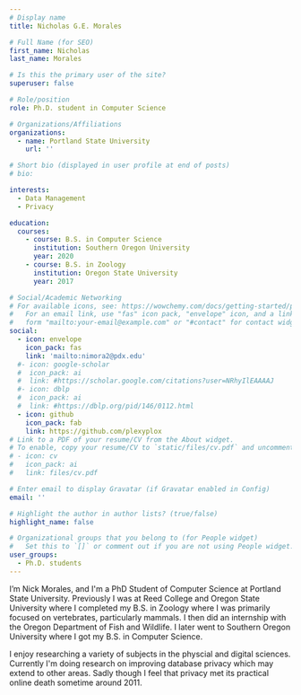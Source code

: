 ```yaml
---
# Display name
title: Nicholas G.E. Morales

# Full Name (for SEO)
first_name: Nicholas
last_name: Morales

# Is this the primary user of the site?
superuser: false

# Role/position
role: Ph.D. student in Computer Science

# Organizations/Affiliations
organizations:
  - name: Portland State University
    url: ''

# Short bio (displayed in user profile at end of posts)
# bio: 

interests:
  - Data Management
  - Privacy

education:
  courses:
    - course: B.S. in Computer Science
      institution: Southern Oregon University
      year: 2020
    - course: B.S. in Zoology
      institution: Oregon State University
      year: 2017

# Social/Academic Networking
# For available icons, see: https://wowchemy.com/docs/getting-started/page-builder/#icons
#   For an email link, use "fas" icon pack, "envelope" icon, and a link in the
#   form "mailto:your-email@example.com" or "#contact" for contact widget.
social:
  - icon: envelope
    icon_pack: fas
    link: 'mailto:nimora2@pdx.edu'
  #- icon: google-scholar
  #  icon_pack: ai
  #  link: #https://scholar.google.com/citations?user=NRhyIlEAAAAJ
  #- icon: dblp
  #  icon_pack: ai
  #  link: #https://dblp.org/pid/146/0112.html
  - icon: github
    icon_pack: fab
    link: https://github.com/plexyplox
# Link to a PDF of your resume/CV from the About widget.
# To enable, copy your resume/CV to `static/files/cv.pdf` and uncomment the lines below.
# - icon: cv
#   icon_pack: ai
#   link: files/cv.pdf

# Enter email to display Gravatar (if Gravatar enabled in Config)
email: ''

# Highlight the author in author lists? (true/false)
highlight_name: false

# Organizational groups that you belong to (for People widget)
#   Set this to `[]` or comment out if you are not using People widget.
user_groups:
  - Ph.D. students
---
```


I’m Nick Morales, and I'm a PhD Student of Computer Science at Portland State University.  Previously I was at Reed College and Oregon State University where I completed my B.S. in Zoology where I was primarily focused on vertebrates, particularly mammals.  I then did an internship with the Oregon Department of Fish and Wildlife.  I later went to Southern Oregon University where I got my B.S. in Computer Science.

I enjoy researching a variety of subjects in the physcial and digital sciences.  Currently I'm doing research on improving database privacy which may extend to other areas.  Sadly though I feel that privacy met its practical online death sometime around 2011.